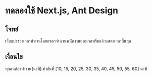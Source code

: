 # ทดลองใช้ Next.js, Ant Design
## โจทย์
เว็บแบ่งช่วงเวลาทำงานโดยกรอกจำนวนพนักงานและเวลาเริ่มแล้วแสดงเวลาสิ้นสุด
## เงื่อนไข
ทุกคนต้องทำงาน(นาที)เท่ากันที่ [10, 15, 20, 25, 30, 35, 40, 45, 50, 55, 60] นาที
